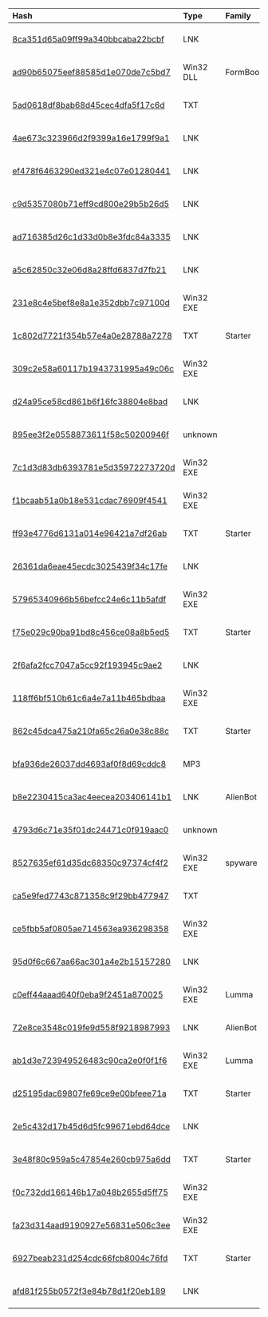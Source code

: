 |Hash|Type|Family|First_Seen|Name|
|:--|:--|:--|:--|:--|
|[8ca351d65a09ff99a340bbcaba22bcbf](https://www.virustotal.com/gui/file/8ca351d65a09ff99a340bbcaba22bcbf)|LNK||2024-02-14 06:33:30| |
|[ad90b65075eef88585d1e070de7c5bd7](https://www.virustotal.com/gui/file/ad90b65075eef88585d1e070de7c5bd7)|Win32 DLL|FormBook|2024-02-07 07:59:17|AI.dll|
|[5ad0618df8bab68d45cec4dfa5f17c6d](https://www.virustotal.com/gui/file/5ad0618df8bab68d45cec4dfa5f17c6d)|TXT||2024-01-08 20:40:40|139.99.23.XX-Tru.hta|
|[4ae673c323966d2f9399a16e1799f9a1](https://www.virustotal.com/gui/file/4ae673c323966d2f9399a16e1799f9a1)|LNK||2024-01-08 11:04:53|075091793768885977c29a41a0ac591340ebafab26d2a65ce1dccb53997485a1.lnk|
|[ef478f6463290ed321e4c07e01280441](https://www.virustotal.com/gui/file/ef478f6463290ed321e4c07e01280441)|LNK||2024-01-08 11:04:10|b2fd04602223117194181c97ca8692a09f6f5cfdbc07c87560aaab821cd29536.lnk|
|[c9d5357080b71eff9cd800e29b5b26d5](https://www.virustotal.com/gui/file/c9d5357080b71eff9cd800e29b5b26d5)|LNK||2024-01-05 11:04:57|77acb85a28e79dc6479798c024282ddd54977dbff6ce40eb439b2a06ce9cb542lnk.lnk|
|[ad716385d26c1d33d0b8e3fdc84a3335](https://www.virustotal.com/gui/file/ad716385d26c1d33d0b8e3fdc84a3335)|LNK||2024-01-03 11:06:36|c84ff4fb6549c36ca0028e84ea8292ee3ae438254cddd63ef3d9ea769e0a1dfd.lnk|
|[a5c62850c32e06d8a28ffd6837d7fb21](https://www.virustotal.com/gui/file/a5c62850c32e06d8a28ffd6837d7fb21)|LNK||2024-04-19 14:31:11|UNRECONCILED PAYMENTS.pdf.lnk|
|[231e8c4e5bef8e8a1e352dbb7c97100d](https://www.virustotal.com/gui/file/231e8c4e5bef8e8a1e352dbb7c97100d)|Win32 EXE||2024-02-26 19:16:40| |
|[1c802d7721f354b57e4a0e28788a7278](https://www.virustotal.com/gui/file/1c802d7721f354b57e4a0e28788a7278)|TXT|Starter|2024-02-24 23:29:56|C:\Users\user\AppData\Local\Temp\r.bat|
|[309c2e58a60117b1943731995a49c06c](https://www.virustotal.com/gui/file/309c2e58a60117b1943731995a49c06c)|Win32 EXE||2024-02-24 23:29:56|X1xDd.exe|
|[d24a95ce58cd861b6f16fc38804e8bad](https://www.virustotal.com/gui/file/d24a95ce58cd861b6f16fc38804e8bad)|LNK||2024-02-24 23:03:31|Movie (720p_).lnk|
|[895ee3f2e0558873611f58c50200946f](https://www.virustotal.com/gui/file/895ee3f2e0558873611f58c50200946f)|unknown||2024-02-21 12:12:42|DFeb19|
|[7c1d3d83db6393781e5d35972273720d](https://www.virustotal.com/gui/file/7c1d3d83db6393781e5d35972273720d)|Win32 EXE||2024-02-20 04:48:01|X1xDd.exe|
|[f1bcaab51a0b18e531cdac76909f4541](https://www.virustotal.com/gui/file/f1bcaab51a0b18e531cdac76909f4541)|Win32 EXE||2024-02-18 13:24:54|C:\Users\user\AppData\Local\Temp\vrjeg3lp.b1d\setup_v1.exe|
|[ff93e4776d6131a014e96421a7df26ab](https://www.virustotal.com/gui/file/ff93e4776d6131a014e96421a7df26ab)|TXT|Starter|2024-02-18 13:24:54|C:\Users\user\AppData\Local\Temp\r.bat|
|[26361da6eae45ecdc3025439f34c17fe](https://www.virustotal.com/gui/file/26361da6eae45ecdc3025439f34c17fe)|LNK||2024-02-18 13:10:56|Movie_(720p).lnk|
|[57965340966b56befcc24e6c11b5afdf](https://www.virustotal.com/gui/file/57965340966b56befcc24e6c11b5afdf)|Win32 EXE||2024-02-17 10:31:59|setup_v2.exe|
|[f75e029c90ba91bd8c456ce08a8b5ed5](https://www.virustotal.com/gui/file/f75e029c90ba91bd8c456ce08a8b5ed5)|TXT|Starter|2024-02-17 10:31:59|C:\Users\user\AppData\Local\Temp\r.bat|
|[2f6afa2fcc7047a5cc92f193945c9ae2](https://www.virustotal.com/gui/file/2f6afa2fcc7047a5cc92f193945c9ae2)|LNK||2024-02-17 10:23:19|Movie.lnk|
|[118ff6bf510b61c6a4e7a11b465bdbaa](https://www.virustotal.com/gui/file/118ff6bf510b61c6a4e7a11b465bdbaa)|Win32 EXE||2024-02-17 04:01:11|v1.exe|
|[862c45dca475a210fa65c26a0e38c88c](https://www.virustotal.com/gui/file/862c45dca475a210fa65c26a0e38c88c)|TXT|Starter|2024-02-17 04:01:11|C:\Users\user\AppData\Local\Temp\r.bat|
|[bfa936de26037dd4693af0f8d69cddc8](https://www.virustotal.com/gui/file/bfa936de26037dd4693af0f8d69cddc8)|MP3||2024-02-17 03:56:27|7db78346dde71258ae1307b542d162a030c71031eebd0ed80816112d82c008f0.unknown|
|[b8e2230415ca3ac4eecea203406141b1](https://www.virustotal.com/gui/file/b8e2230415ca3ac4eecea203406141b1)|LNK|AlienBot|2024-02-17 03:48:10|Full Video (720p_HD).lnk|
|[4793d6c71e35f01dc24471c0f919aac0](https://www.virustotal.com/gui/file/4793d6c71e35f01dc24471c0f919aac0)|unknown||2024-02-14 23:48:58|payload_1.hta|
|[8527635ef61d35dc68350c97374cf4f2](https://www.virustotal.com/gui/file/8527635ef61d35dc68350c97374cf4f2)|Win32 EXE|spyware|2024-02-12 12:48:05|catsxp.exe|
|[ca5e9fed7743c871358c9f29bb477947](https://www.virustotal.com/gui/file/ca5e9fed7743c871358c9f29bb477947)|TXT||2024-02-12 12:44:52|C:\Users\user\AppData\Local\Temp\r.bat|
|[ce5fbb5af0805ae714563ea936298358](https://www.virustotal.com/gui/file/ce5fbb5af0805ae714563ea936298358)|Win32 EXE||2024-02-12 12:37:36|C:\Users\user\AppData\Local\Temp\5w4okhak.jfk\p8_v1.exe|
|[95d0f6c667aa66ac301a4e2b15157280](https://www.virustotal.com/gui/file/95d0f6c667aa66ac301a4e2b15157280)|LNK||2024-02-12 12:22:44|C:\Users\user\AppData\Local\Temp\4045owdv.usl\Video (720p)HD.lnk|
|[c0eff44aaad640f0eba9f2451a870025](https://www.virustotal.com/gui/file/c0eff44aaad640f0eba9f2451a870025)|Win32 EXE|Lumma|2024-02-08 00:20:51|C:\Users\user\AppData\Local\Temp\wlcjxty|
|[72e8ce3548c019fe9d558f9218987993](https://www.virustotal.com/gui/file/72e8ce3548c019fe9d558f9218987993)|LNK|AlienBot|2024-02-07 22:59:04|C:\Users\user\AppData\Local\Temp\kcotj1em.ddm\Video (720p_HD).lnk|
|[ab1d3e723949526483c90ca2e0f0f1f6](https://www.virustotal.com/gui/file/ab1d3e723949526483c90ca2e0f0f1f6)|Win32 EXE|Lumma|2024-02-05 09:38:54|C:\Users\user\AppData\Local\Temp\fckkcdw|
|[d25195dac69807fe69ce9e00bfeee71a](https://www.virustotal.com/gui/file/d25195dac69807fe69ce9e00bfeee71a)|TXT|Starter|2024-02-05 09:38:53|C:\Users\user\AppData\Local\Temp\r.bat|
|[2e5c432d17b45d6d5fc99671ebd64dce](https://www.virustotal.com/gui/file/2e5c432d17b45d6d5fc99671ebd64dce)|LNK||2024-02-05 09:27:56|Setup.lnk|
|[3e48f80c959a5c47854e260cb975a6dd](https://www.virustotal.com/gui/file/3e48f80c959a5c47854e260cb975a6dd)|TXT|Starter|2024-02-03 19:49:11|C:\Users\user\AppData\Local\Temp\r.bat|
|[f0c732dd166146b17a048b2655d5ff75](https://www.virustotal.com/gui/file/f0c732dd166146b17a048b2655d5ff75)|Win32 EXE||2024-02-03 19:49:11|Unity Hub|
|[fa23d314aad9190927e56831e506c3ee](https://www.virustotal.com/gui/file/fa23d314aad9190927e56831e506c3ee)|Win32 EXE||2024-02-03 19:49:11|C:\Users\user\AppData\Local\Temp\jfwpprbo.10s\111aaa.exe|
|[6927beab231d254cdc66fcb8004c76fd](https://www.virustotal.com/gui/file/6927beab231d254cdc66fcb8004c76fd)|TXT|Starter|2024-01-19 02:24:07|C:\Users\user\AppData\Local\Temp\r.bat|
|[afd81f255b0572f3e84b78d1f20eb189](https://www.virustotal.com/gui/file/afd81f255b0572f3e84b78d1f20eb189)|LNK||2024-01-19 02:02:41|Full Movie (HD).lnk|
